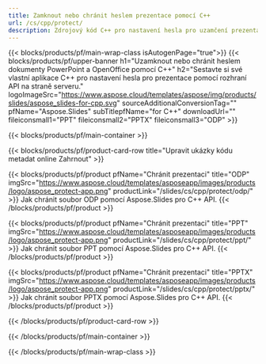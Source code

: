 ```yaml
---
title: Zamknout nebo chránit heslem prezentace pomocí C++
url: /cs/cpp/protect/
description: Zdrojový kód C++ pro nastavení hesla pro uzamčení prezentace
---
```


{{< blocks/products/pf/main-wrap-class isAutogenPage="true">}}
{{< blocks/products/pf/upper-banner h1="Uzamknout nebo chránit heslem dokumenty PowerPoint a OpenOffice pomocí C++" h2="Sestavte si své vlastní aplikace C++ pro nastavení hesla pro prezentace pomocí rozhraní API na straně serveru." logoImageSrc="https://www.aspose.cloud/templates/aspose/img/products/slides/aspose_slides-for-cpp.svg" sourceAdditionalConversionTag="" pfName="Aspose.Slides" subTitlepfName="for C++" downloadUrl="" fileiconsmall1="PPT" fileiconsmall2="PPTX" fileiconsmall3="ODP" >}}

{{< blocks/products/pf/main-container >}}

{{< blocks/products/pf/product-card-row title="Upravit ukázky kódu metadat online Zahrnout" >}}

{{< blocks/products/pf/product pfName="Chránit prezentaci" title="ODP" imgSrc="https://www.aspose.cloud/templates/asposeapp/images/products/logo/aspose_protect-app.png" productLink="/slides/cs/cpp/protect/odp/" >}}
Jak chránit soubor ODP pomocí Aspose.Slides pro C++ API.
{{< /blocks/products/pf/product >}}

{{< blocks/products/pf/product pfName="Chránit prezentaci" title="PPT" imgSrc="https://www.aspose.cloud/templates/asposeapp/images/products/logo/aspose_protect-app.png" productLink="/slides/cs/cpp/protect/ppt/" >}}
Jak chránit soubor PPT pomocí Aspose.Slides pro C++ API.
{{< /blocks/products/pf/product >}}

{{< blocks/products/pf/product pfName="Chránit prezentaci" title="PPTX" imgSrc="https://www.aspose.cloud/templates/asposeapp/images/products/logo/aspose_protect-app.png" productLink="/slides/cs/cpp/protect/pptx/" >}}
Jak chránit soubor PPTX pomocí Aspose.Slides pro C++ API.
{{< /blocks/products/pf/product >}}



{{< /blocks/products/pf/product-card-row >}}

{{< /blocks/products/pf/main-container >}}
    
{{< /blocks/products/pf/main-wrap-class >}}